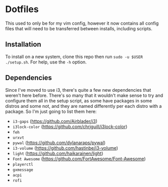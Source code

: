 # Dotfiles
This used to only be for my vim config, however it now contains all config files that will need to be transferred between installs, including scripts.

## Installation
To install on a new system, clone this repo then run `sudo -u $USER ./setup.sh`. For help, use the `-h` option.

## Dependencies
Since I've moved to use i3, there's quite a few new dependencies that weren't here before. There's so many that it wouldn't make sense to try and configure them all in the setup script, as some have packages in some distros and some not, and they are named differently per each distro with a package. So I'm just going to list them here:

* `i3-gaps` (https://github.com/Airblader/i3)
* `i3lock-color` (https://github.com/chrjguill/i3lock-color)
* `feh`
* `urxvt`
* `pywal` (https://github.com/dylanaraps/pywal)
* `i3-volume` (https://github.com/hastinbe/i3-volume)
* `light` (https://github.com/haikarainen/light)
* `Font Awesome` (https://github.com/FortAwesome/Font-Awesome)
* `playerctl`
* `gxmessage`
* `acpi`
* `rofi`
